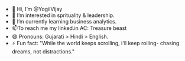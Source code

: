 - 👋 Hi, I’m @YogiiVijay
- 👀 I’m interested in sprituality & leadership.
- 🌱 I’m currently learning business analytics.
- 📫To reach me my linked.in AC: Treasure beast
- 😄 Pronouns: Gujarati > Hindi > English.
- ⚡ Fun fact: "While the world keeps scrolling, i'll keep rolling- chasing dreams, not distractions." 

<!---
YogiiVijay/YogiiVijay is a ✨ special ✨ repository because its `README.md` (this file) appears on your GitHub profile.
You can click the Preview link to take a look at your changes.
--->
